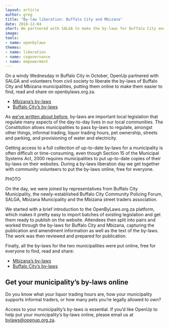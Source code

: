 ```yaml
---
layout: article
author: greg
title: "By-law liberation: Buffalo City and Mbizana"
date: 2018-12-04
short: We partnered with SALGA to make the by-laws for Buffalo City and Mbizana easy to find, read and share.
image: 
tools:
- name: openbylaws
themes:
- name: liberation
- name: cogovernance
- name: empowerment
---
```


On a windy Wednesday in Buffalo City in October, OpenUp partnered with SALGA and volunteers from civil society to liberate the by-laws of Buffalo City and Mbizana municipalities, putting them online to make them easier to find, read and share on openbylaws.org.za.

* [Mbizana’s by-laws](https://mbizana.openbylaws.org.za/)
* [Buffalo City’s by-laws](https://buffalocity.openbylaws.org.za/)

As [we’ve written about before](https://openup.org.za/articles/cape-agulhas-bylaws.html), by-laws are important local legislation that regulate many aspects of the day-to-day lives in our local communities. The Constitution allows municipalities to pass by-laws to regulate, amongst other things, informal trading, liquor trading hours, pet ownership, streets and parking, and provisioning of water and electricity. 

Getting access to a full collection of up-to-date by-laws for a municipality is often difficult or time-consuming, even though Section 15 of the Municipal Systems Act, 2000 requires municipalities to put up-to-date copies of their by-laws on their websites. During a by-laws liberation day we get together with community volunteers to put the by-laws online, free for everyone.

PHOTO

On the day, we were joined by representatives from Buffalo City Municipality, the newly-established Buffalo City Community Policing Forum, SALGA, Mbizana Municipality and the Mbizana street traders association.

We started with a brief introduction to the OpenByLaws.org.za platform, which makes it pretty easy to import batches of existing legislation and get them ready to publish on the website. Attendees then split into pairs and worked through the by-laws for Buffalo City and Mbizana, capturing the publication and amendment information as well as the text of the by-laws. The work was then reviewed and prepared for publication.

Finally, all the by-laws for the two municipalities were put online, free for everyone to find, read and share:

* [Mbizana’s by-laws](https://mbizana.openbylaws.org.za/)
* [Buffalo City’s by-laws](https://buffalocity.openbylaws.org.za/)

## Get your municipality’s by-laws online

Do you know what your liquor trading hours are, how your municipality supports informal traders, or how many pets you’re legally allowed to own?

Access to your municipality’s by-laws is essential. If you’d like OpenUp to help put your municipality’s by-laws online, please email us at [bylaws@openup.org.za](mailto:bylaws@openup.org.za).
